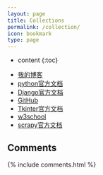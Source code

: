 ```yaml
---
layout: page
title: Collections
permalink: /collection/
icon: bookmark
type: page
---
```


* content
{:toc}

- [我的博客](http://wangkai.xyz/)
- [python官方文档](https://docs.python.org/3/)
- [Django官方文档](https://docs.djangoproject.com/en/1.11/)
- [GitHub](https://github.com/)
- [Tkinter官方文档](http://infohost.nmt.edu/tcc/help/pubs/tkinter/web/index.html)
- [w3school](http://www.w3school.com.cn/)
- [scrapy官方文档](https://docs.scrapy.org/en/latest/)

## Comments

{% include comments.html %}
